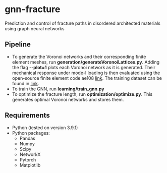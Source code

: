 # gnn-fracture
Prediction and control of fracture paths in disordered architected materials using graph neural networks

## Pipeline
- To generate the Voronoi networks and their corresponding finite element meshes, run **generation/generateVoronoiLattices.py**. Adding the flag **--plot=1** plots each Voronoi network as it is generated. Their mechanical response under mode-I loading is then evaluated using the open-source finite element code ae108 [link](https://www.ae108.ethz.ch). The training dataset can be found in [link](https://www.research-collection.ethz.ch/handle/...).
- To train the GNN, run **learning/train_gnn.py**
- To optimize the fracture length, run **optimization/optimize.py**. This generates optimal Voronoi networks and stores them.


## Requirements

- Python (tested on version 3.9.1)
- Python packages:
  - Pandas
  - Numpy
  - Scipy
  - NetworkX
  - Pytorch 
  - Matplotlib

